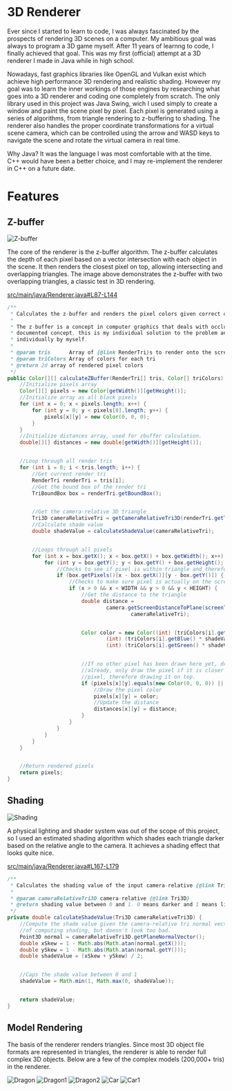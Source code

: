 # 3D Renderer

Ever since I started to learn to code, I was always fascinated by the prospects of rendering 3D scenes on a computer. My ambitious goal was always to program a 3D game myself. After 11 years of learnng to code, I finally achieved that goal. This was my first (official) attempt at a 3D renderer I made in Java while in high school. 

Nowadays, fast graphics libraries like OpenGL and Vulkan exist which achieve high performance 3D rendering and realistic shading. However my goal was to learn the inner workings of those engines by researching what goes into a 3D renderer and coding one completely from scratch. The only library used in this project was Java Swing, wich I used simply to create a window and paint the scene pixel by pixel. Each pixel is generated using a series of algorithms, from triangle rendering to z-buffering to shading. The renderer also handles the proper coordinate transformations for a virtual scene camera, which can be controlled using the arrow and WASD keys to navigate the scene and rotate the virtual camera in real time.

Why Java? It was the language I was most comfortable with at the time. C++ would have been a better choice, and I may re-implement the renderer in C++ on a future date.

# Features

## Z-buffer
![Z-buffer](https://github.com/OLeather/java-3d-renderer/blob/master/images/Screenshot%202023-06-11%20130716.png)

The core of the renderer is the z-buffer algorithm. The z-buffer calculates the depth of each pixel based on a vector intersection with each object in the scene. It then renders the closest pixel on top, allowing intersecting and overlapping triangles. The image above demonstrates the z-buffer with two overlapping triangles, a classic test in 3D rendering.

[src/main/java/Renderer.java#L87-L144](https://github.com/OLeather/java-3d-renderer/blob/844c8ce4de1ab325c365b6580da7d9269730e149/src/main/java/Renderer.java#L87-L144)
``` java
/**
 * Calculates the z-buffer and renders the pixel colors given correct depth.
 *
 * The z-buffer is a concept in computer graphics that deals with occluding objects. Although it is a widely
 * documented concept, this is my individual solution to the problem and this specific algorithm code was developed
 * individually by myself.
 *
 * @param tris      Array of {@link RenderTri}s to render onto the screen
 * @param triColors Array of colors for each tri
 * @return 2d array of rendered pixel colors
 */
public Color[][] calculateZBuffer(RenderTri[] tris, Color[] triColors) {
    //Initialize pixels array
    Color[][] pixels = new Color[getWidth()][getHeight()];
    //Initialize array as all black pixels
    for (int x = 0; x < pixels.length; x++) {
        for (int y = 0; y < pixels[0].length; y++) {
            pixels[x][y] = new Color(0, 0, 0);
        }
    }
    //Initialize distances array, used for zbuffer calculation.
    double[][] distances = new double[getWidth()][getHeight()];


    //Loop through all render tris
    for (int i = 0; i < tris.length; i++) {
        //Get current render tri
        RenderTri renderTri = tris[i];
        //Get the bound box of the render tri
        TriBoundBox box = renderTri.getBoundBox();


        //Get the camera-relative 3D triangle
        Tri3D cameraRelativeTri = getCameraRelativeTri3D(renderTri.getTri3D());
        //Calculate shade value
        double shadeValue = calculateShadeValue(cameraRelativeTri);


        //Loops through all pixels
        for (int x = box.getX(); x < box.getX() + box.getWidth(); x++) {
            for (int y = box.getY(); y < box.getY() + box.getHeight(); y++) {
                //Checks to see if pixel is within triangle and therefore should be rendered
                if (box.getPixels()[x - box.getX()][y - box.getY()]) {
                    //Checks to make sure pixel is actually on the screen. Otherwise, don't render it.
                    if (x > 0 && x < WIDTH && y > 0 && y < HEIGHT) {
                        //Get the distance to the triangle
                        double distance =
                                camera.getScreenDistanceToPlane(screenToCameraCoordinate(new Point2D.Double(x, y)),
                                        cameraRelativeTri);


                        Color color = new Color((int) (triColors[i].getRed() * shadeValue),
                                (int) (triColors[i].getBlue() * shadeValue),
                                (int) (triColors[i].getGreen() * shadeValue));


                        //If no other pixel has been drawn here yet, draw the pixel. If a pixel has been drawn
                        //already, only draw the pixel if it is closer to the camera than the previously drawn
                        //pixel, therefore drawing it on top.
                        if (pixels[x][y].equals(new Color(0, 0, 0)) || distance < distances[x][y]) {
                            //Draw the pixel color
                            pixels[x][y] = color;
                            //Update the distance
                            distances[x][y] = distance;
                        }
                    }
                }
            }
        }
    }


    //Return rendered pixels
    return pixels;
}
```

## Shading
![Shading](https://github.com/OLeather/java-3d-renderer/blob/master/images/Screenshot%202023-06-11%20130812.png)

A physical lighting and shader system was out of the scope of this project, so I used an estimated shading algorithm which shades each triangle darker based on the relative angle to the camera. It achieves a shading effect that looks quite nice. 

[src/main/java/Renderer.java#L167-L179](https://github.com/OLeather/java-3d-renderer/blob/844c8ce4de1ab325c365b6580da7d9269730e149/src/main/java/Renderer.java#L167-L179)
```java
/**
 * Calculates the shading value of the input camera-relative {@link Tri3D} based on it's normal vector.
 *
 * @param cameraRelativeTri3D camera-relative {@link Tri3D}
 * @return shading value between 0 and 1. 0 means darker and 1 means lighter colors.
 */
private double calculateShadeValue(Tri3D cameraRelativeTri3D) {
    //Compute the shade value given the camera-relative tri normal vector skew angles. This is a very rough way
    //of computing shading, but doesn't look too bad.
    Point3D normal = cameraRelativeTri3D.getPlaneNormalVector();
    double xSkew = 1 - Math.abs(Math.atan(normal.getX()));
    double ySkew = 1 - Math.abs(Math.atan(normal.getY()));
    double shadeValue = (xSkew + ySkew) / 2;


    //Caps the shade value between 0 and 1
    shadeValue = Math.min(1, Math.max(0, shadeValue));


    return shadeValue;
}
```

## Model Rendering
The basis of the renderer renders triangles. Since most 3D object file formats are represented in triangles, the renderer is able to render full complex 3D objects. Below are a few of the complex models (200,000+ tris) in the renderer.

![Dragon](https://github.com/OLeather/java-3d-renderer/blob/master/images/Screenshot%202023-06-11%20130850.png)
![Dragon1](https://github.com/OLeather/java-3d-renderer/blob/master/images/Screenshot%202023-06-11%20130904.png)
![Dragon2](https://github.com/OLeather/java-3d-renderer/blob/master/images/Screenshot%202023-06-11%20130915.png)
![Car](https://github.com/OLeather/java-3d-renderer/blob/master/images/Screenshot%202023-06-11%20131035.png)
![Car1](https://github.com/OLeather/java-3d-renderer/blob/master/images/Screenshot%202023-06-11%20131050.png)
